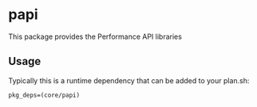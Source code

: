 # papi

This package provides the Performance API libraries

## Usage

Typically this is a runtime dependency that can be added to your
plan.sh:

    pkg_deps=(core/papi)
